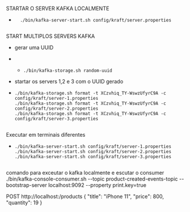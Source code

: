 STARTAR O SERVER KAFKA LOCALMENTE

- ````
    ./bin/kafka-server-start.sh config/kraft/server.properties
    
START MULTIPLOS SERVERS KAFKA
- gerar uma UUID
- - ````
    ./bin/kafka-storage.sh random-uuid

- startar os servers 1,2 e 3 com o UUID gerado

- ````
  ./bin/kafka-storage.sh format -t XCzvhiq_TY-WswzUfyrC9A -c config/kraft/server-1.properties
  ./bin/kafka-storage.sh format -t XCzvhiq_TY-WswzUfyrC9A -c config/kraft/server-2.properties
  ./bin/kafka-storage.sh format -t XCzvhiq_TY-WswzUfyrC9A -c config/kraft/server-3.properties


Executar em terminais diferentes
- ````
  ./bin/kafka-server-start.sh config/kraft/server-1.properties
  ./bin/kafka-server-start.sh config/kraft/server-2.properties
  ./bin/kafka-server-start.sh config/kraft/server-3.properties


comando para exceutar o kafka localmente e escutar o consumer
./bin/kafka-console-consumer.sh --topic product-created-events-topic --bootstrap-server localhost:9092 --property print.key=true

POST http://localhost:<port>/products
{
    "title": "iPhone 11",
    "price": 800,
    "quantity": 19
}


